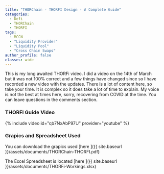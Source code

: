 ```yaml
---
title: "THORChain - THORFI Design - A Complete Guide"
categories:
  - Defi
  - THORChain
  - THORFI
tags:
  - MCCN  
  - "Liquidity Provider"
  - "Liquidity Pool"
  - "Cross Chain Swaps"
author_profile: false
classes: wide
---
```


This is my long awaited THORFi video. I did a video on the 14th of March but it was not 100% correct and a few things have changed since so I have recorded a new video with the updates. 
There is a lot of content here, so take your time. It is complex so it does take a lot of time to explain. My voice is not the best at times here, sorry, recovering from COVID at the time.
You can leave questions in the comments section.

### THORFI Guide Video
{% include video id="qb7NxAbP97U" provider="youtube" %}

### Grapics and Spreadsheet Used
You can download the grapics used [here ]({{ site.baseurl }}/assets/documents/THORChain-THORFI.pdf)

The Excel Spreadsheet is located [here ]({{ site.baseurl }}/assets/documents/THORFi-Workings.xlsx)